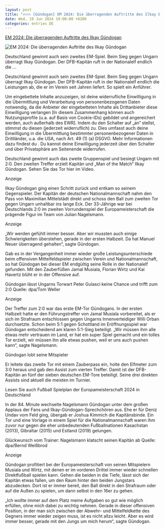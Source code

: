 ```yaml
---
layout: post
title: "🔥🔥🔥 [Gündogan] EM 2024: Die überragenden Auftritte des Ilkay Gündogan"
date: Wed, 19 Jun 2024 19:00:00 +0200
categories: entries DE
---
```

[EM 2024: Die überragenden Auftritte des Ilkay Gündogan](https://www.welt.de/sport/fussball/em/article252115416/EM-2024-Die-ueberragenden-Auftritte-des-Ilkay-Guendogan.html)

![EM 2024: Die überragenden Auftritte des Ilkay Gündogan](https://img.welt.de/img/sport/fussball/em/mobile252115654/8831354757-ci16x9-w1200/Euro-2024-Deutschland-Ungarn.jpg)

Deutschland gewinnt auch sein zweites EM-Spiel. Beim Sieg gegen Ungarn überragt Ilkay Gündogan. Der DFB-Kapitän ruft in der Nationalelf endlich die ...

Deutschland gewinnt auch sein zweites EM-Spiel. Beim Sieg gegen Ungarn überragt Ilkay Gündogan. Der DFB-Kapitän ruft in der Nationalelf endlich die Leistungen ab, die er im Verein seit Jahren liefert. So spielt ein Anführer.

Um eingebettete Inhalte anzuzeigen, ist deine widerrufliche Einwilligung in die Übermittlung und Verarbeitung von personenbezogenen Daten notwendig, da die Anbieter der eingebetteten Inhalte als Drittanbieter diese Einwilligung verlangen [In diesem Zusammenhang können auch Nutzungsprofile (u.a. auf Basis von Cookie-IDs) gebildet und angereichert werden, auch außerhalb des EWR]. Indem du den Schalter auf „an“ stellst, stimmst du diesen (jederzeit widerruflich) zu. Dies umfasst auch deine Einwilligung in die Übermittlung bestimmter personenbezogener Daten in Drittländer, u.a. die USA, nach Art. 49 (1) (a) DSGVO. Mehr Informationen dazu findest du . Du kannst deine Einwilligung jederzeit über den Schalter und über Privatsphäre am Seitenende widerrufen.

Deutschland gewinnt auch das zweite Gruppenspiel und besiegt Ungarn mit 2:0. Den zweiten Treffer erzielt Kapitän und „Man of the Match“ Ilkay Gündogan. Sehen Sie das Tor hier im Video.

Anzeige

Ilkay Gündogan ging einen Schritt zurück und entkam so seinem Gegenspieler. Der Kapitän der deutschen Nationalmannschaft nahm den Pass von Maximilian Mittelstädt direkt und schoss den Ball zum zweiten Tor gegen Ungarn unhaltbar ins lange Eck. Der 33-Jährige war bei Deutschlands 2:0 im zweiten Vorrundenspiel der Europameisterschaft die prägende Figur im Team von Julian Nagelsmann.

Anzeige

„Wir werden gefühlt immer besser. Aber wir mussten auch einige Schwierigkeiten überstehen, gerade in der ersten Halbzeit. Da hat Manuel Neuer überragend gehalten“, sagte Gündogan.

Gab es in der Vergangenheit immer wieder große Leistungsunterschiede beim offensiven Mittelfeldspieler zwischen Verein und Nationalmannschaft, so hat Gündogan bei dieser EM endgültig seine Rolle in der Nationalelf gefunden. Mit den Zauberfüßen Jamal Musiala, Florian Wirtz und Kai Havertz blüht er in der Offensive auf.

Gündogan lässt Ungarns Torwart Peter Gulasci keine Chance und trifft zum 2:0 Quelle: dpa/Tom Weller

Anzeige

Der Treffer zum 2:0 war das erste EM-Tor Gündogans. In der ersten Halbzeit hatte er den Führungstreffer von Jamal Musiala vorbereitet, als er sich im Strafraum entschlossen gegen Ungarns Innenverteidiger Willi Orban durchsetzte. Schon beim 5:1 gegen Schottland im Eröffnungsspiel war Gündogan entscheidend am klaren 5:1-Sieg beteiligt. „Wir müssen ihm alle etwas mehr vertrauen im Land, er hat ein super Spiel gemacht und ein tolles Tor erzielt, wir müssen ihn alle etwas pushen, weil er uns auch pushen kann“, sagte Nagelsmann.

Gündogan lobt seine Mitspieler

Er leitete das zweite Tor mit einem Zauberpass ein, holte den Elfmeter zum 3:0 heraus und gab den Assist zum vierten Treffer. Damit ist der DFB-Kapitän an fünf der sieben deutschen EM-Tore beteiligt. Seine drei direkten Assists sind aktuell die meisten im Turnier.

Lesen Sie auch Fußball Spielplan der Europameisterschaft 2024 in Deutschland

In der 84. Minute wechselte Nagelsmann Gündogan unter dem großen Applaus der Fans und Ilkay-Gündogan-Sprechchören aus. Ehe er für Deniz Undav vom Feld ging, übergab er Joshua Kimmich die Kapitänsbinde. Ein Tor und eine Vorlage in einem Spiel für die Nationalmannschaft waren ihm zuvor nur gegen die eher unbedeutenden Fußballnationen Kasachstan (2013), Gibraltar (2015) und Estland (2019) gelungen.

Glückwunsch vom Trainer: Nagelsmann klatscht seinen Kapitän ab Quelle: dpa/Bernd Weißbrod

Anzeige

Gündogan profitiert bei der Europameisterschaft von seinen Mitspielern Musiala und Wirtz, mit denen er im vorderen Drittel immer wieder schnellen Direktfußball spielen kann. Gehen die beiden in die Tiefe, lässt sich der Kapitän etwas fallen, um den Raum hinter den beiden Jungstars abzudecken. Dort ist er immer bereit, den Ball direkt in den Strafraum oder auf die Außen zu spielen, um dann selbst in den 16er zu gehen.

„Ich wollte immer auf dem Platz meine Aufgaben so gut wie möglich erfüllen, ohne mich dabei zu wichtig nehmen. Gerade in dieser offensiven Position, in der man sich zwischen der Abwehr- und Mittelfeldkette des Gegners immer wieder zeigen muss, ist es nicht allzu leicht. Aber es wird immer besser, gerade mit den Jungs um mich herum“, sagte Gündogan.

